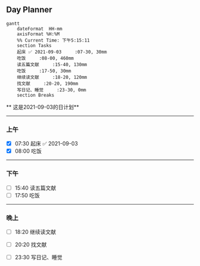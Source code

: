 ## Day Planner
```mermaid
gantt
    dateFormat  HH-mm
    axisFormat %H:%M
    %% Current Time: 下午5:15:11
    section Tasks
    起床 ✅ 2021-09-03     :07-30, 30mm
    吃饭     :08-00, 460mm
    读五篇文献     :15-40, 130mm
    吃饭     :17-50, 30mm
    继续读文献     :18-20, 120mm
    找文献     :20-20, 190mm
    写日记、睡觉     :23-30, 0mm
    section Breaks

```

** 这是2021-09-03的日计划**
 
***
 
### 上午
 
- [x] 07:30 起床 ✅ 2021-09-03
- [x] 08:00 吃饭

***

### 下午

- [ ] 15:40 读五篇文献
- [ ] 17:50 吃饭

***

### 晚上
- [ ] 18:20 继续读文献
- [ ] 20:20 找文献
- [ ] 23:30 写日记、睡觉

